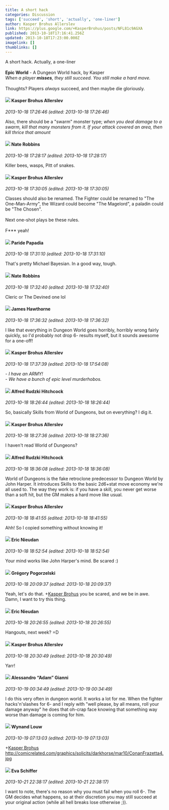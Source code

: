 ```yaml
---
title: A short hack
categories: Discussion
tags: ['succeed', 'short', 'actually', 'one-liner']
author: Kasper Brohus Allerslev
link: https://plus.google.com/+KasperBrohus/posts/NFL81c9AGXA
published: 2013-10-18T17:16:41.256Z
updated: 2013-10-18T17:23:00.000Z
imagelink: []
thumblinks: []
---
```


A short hack. Actually, a one-liner<br /><br /><b>Epic World</b> - A Dungeon World hack, by Kasper<br /><i>When a player </i><b><i>misses</i></b><i>, they still succeed. You still make a hard move.</i><br /><br />Thoughts? Players <i>always</i> succeed, and then maybe die gloriously.
<div id='comment z12wu5zalyzygl0vz221x3lpzuifsd2fi'>
  <h4><img src='{{site.baseurl}}//images/avatars/110937611143261107555_photo.jpg'> Kasper Brohus Allerslev</h4>
      <p><cite>2013-10-18 17:26:46 (edited: 2013-10-18 17:26:46)</cite></p>
        <p>Also, there should be a &quot;swarm&quot; monster type; <i>when you deal damage to a swarm, kill that many monsters from it. If your attack covered an area, then kill thrice that amount</i></p>
</div>
        

<div id='comment z12wu5zalyzygl0vz221x3lpzuifsd2fi'>
  <h4><img src='{{site.baseurl}}//images/avatars/116948896286525914078_photo.jpg'> Nate Robbins</h4>
      <p><cite>2013-10-18 17:28:17 (edited: 2013-10-18 17:28:17)</cite></p>
        <p>Killer bees, wasps, Pitt of snakes.</p>
</div>
        

<div id='comment z12wu5zalyzygl0vz221x3lpzuifsd2fi'>
  <h4><img src='{{site.baseurl}}//images/avatars/110937611143261107555_photo.jpg'> Kasper Brohus Allerslev</h4>
      <p><cite>2013-10-18 17:30:05 (edited: 2013-10-18 17:30:05)</cite></p>
        <p>Classes should also be renamed. The Fighter could be renamed to &quot;The One-Man-Army&quot;, the Wizard could become &quot;The Magelord&quot;, a paladin could be &quot;The Chosen&quot;.<br /><br />Next one-shot plays be these rules.<br /><br />F*** yeah!</p>
</div>
        

<div id='comment z12wu5zalyzygl0vz221x3lpzuifsd2fi'>
  <h4><img src='{{site.baseurl}}//images/avatars/100891656436184215243_photo.jpg'> Paride Papadia</h4>
      <p><cite>2013-10-18 17:31:10 (edited: 2013-10-18 17:31:10)</cite></p>
        <p>That&#39;s pretty Michael Bayesian. In a good way, tough.</p>
</div>
        

<div id='comment z12wu5zalyzygl0vz221x3lpzuifsd2fi'>
  <h4><img src='{{site.baseurl}}//images/avatars/116948896286525914078_photo.jpg'> Nate Robbins</h4>
      <p><cite>2013-10-18 17:32:40 (edited: 2013-10-18 17:32:40)</cite></p>
        <p>Cleric or The Devined one lol</p>
</div>
        

<div id='comment z12wu5zalyzygl0vz221x3lpzuifsd2fi'>
  <h4><img src='{{site.baseurl}}//images/avatars/105474339582381748699_photo.jpg'> James Hawthorne</h4>
      <p><cite>2013-10-18 17:36:32 (edited: 2013-10-18 17:36:32)</cite></p>
        <p>I like that everything in Dungeon World goes horribly, horribly wrong fairly quickly, so I&#39;d probably not drop 6- results myself, but it sounds awesome for a one-off!</p>
</div>
        

<div id='comment z12wu5zalyzygl0vz221x3lpzuifsd2fi'>
  <h4><img src='{{site.baseurl}}//images/avatars/110937611143261107555_photo.jpg'> Kasper Brohus Allerslev</h4>
      <p><cite>2013-10-18 17:37:39 (edited: 2013-10-18 17:54:08)</cite></p>
        <p>- <i>I have an ARMY!</i><br />- <i>We have a bunch of epic level murderhobos.</i></p>
</div>
        

<div id='comment z12wu5zalyzygl0vz221x3lpzuifsd2fi'>
  <h4><img src='{{site.baseurl}}//images/avatars/100812462809734403456_photo.jpg'> Alfred Rudzki Hitchcock</h4>
      <p><cite>2013-10-18 18:26:44 (edited: 2013-10-18 18:26:44)</cite></p>
        <p>So, basically Skills from World of Dungeons, but on everything? I dig it.</p>
</div>
        

<div id='comment z12wu5zalyzygl0vz221x3lpzuifsd2fi'>
  <h4><img src='{{site.baseurl}}//images/avatars/110937611143261107555_photo.jpg'> Kasper Brohus Allerslev</h4>
      <p><cite>2013-10-18 18:27:36 (edited: 2013-10-18 18:27:36)</cite></p>
        <p>I haven&#39;t read World of Dungeons?</p>
</div>
        

<div id='comment z12wu5zalyzygl0vz221x3lpzuifsd2fi'>
  <h4><img src='{{site.baseurl}}//images/avatars/100812462809734403456_photo.jpg'> Alfred Rudzki Hitchcock</h4>
      <p><cite>2013-10-18 18:36:08 (edited: 2013-10-18 18:36:08)</cite></p>
        <p>World of Dungeons is the fake retroclone predecessor to Dungeon World by John Harper. It introduces Skills to the basic 2d6+stat move economy we&#39;re all used to. The way they work is: if you have a skill, you never get worse than a soft hit, but the GM makes a hard move like usual.</p>
</div>
        

<div id='comment z12wu5zalyzygl0vz221x3lpzuifsd2fi'>
  <h4><img src='{{site.baseurl}}//images/avatars/110937611143261107555_photo.jpg'> Kasper Brohus Allerslev</h4>
      <p><cite>2013-10-18 18:41:55 (edited: 2013-10-18 18:41:55)</cite></p>
        <p>Ahh! So I copied something without knowing it!</p>
</div>
        

<div id='comment z12wu5zalyzygl0vz221x3lpzuifsd2fi'>
  <h4><img src='{{site.baseurl}}//images/avatars/112928858730524882505_photo.jpg'> Eric Nieudan</h4>
      <p><cite>2013-10-18 18:52:54 (edited: 2013-10-18 18:52:54)</cite></p>
        <p>Your mind works like John Harper&#39;s mind. Be scared :)</p>
</div>
        

<div id='comment z12wu5zalyzygl0vz221x3lpzuifsd2fi'>
  <h4><img src='{{site.baseurl}}//images/avatars/117893291087912039716_photo.jpg'> Grégory Pogorzelski</h4>
      <p><cite>2013-10-18 20:09:37 (edited: 2013-10-18 20:09:37)</cite></p>
        <p>Yeah, let&#39;s do that. <span class="proflinkWrapper"><span class="proflinkPrefix">+</span><a class="proflink" href="https://plus.google.com/110937611143261107555" oid="110937611143261107555">Kasper Brohus</a></span> you be scared, and we be in awe. Damn, I want to try this thing.</p>
</div>
        

<div id='comment z12wu5zalyzygl0vz221x3lpzuifsd2fi'>
  <h4><img src='{{site.baseurl}}//images/avatars/112928858730524882505_photo.jpg'> Eric Nieudan</h4>
      <p><cite>2013-10-18 20:26:55 (edited: 2013-10-18 20:26:55)</cite></p>
        <p>Hangouts, next week? =D</p>
</div>
        

<div id='comment z12wu5zalyzygl0vz221x3lpzuifsd2fi'>
  <h4><img src='{{site.baseurl}}//images/avatars/110937611143261107555_photo.jpg'> Kasper Brohus Allerslev</h4>
      <p><cite>2013-10-18 20:30:49 (edited: 2013-10-18 20:30:49)</cite></p>
        <p>Yarr!</p>
</div>
        

<div id='comment z12wu5zalyzygl0vz221x3lpzuifsd2fi'>
  <h4><img src='{{site.baseurl}}//images/avatars/106679386179477817028_photo.jpg'> Alessandro “Adam” Gianni</h4>
      <p><cite>2013-10-19 00:34:49 (edited: 2013-10-19 00:34:49)</cite></p>
        <p>I do this very often in dungeon world. It works a lot for me. When the fighter hacks&#39;n&#39;slashes for 6- and I reply with &quot;well please, by all means, roll your damage anyway&quot; he does that oh-crap face knowing that something way worse than damage is coming for him.</p>
</div>
        

<div id='comment z12wu5zalyzygl0vz221x3lpzuifsd2fi'>
  <h4><img src='{{site.baseurl}}//images/avatars/111256963556395023796_photo.jpg'> Wynand Louw</h4>
      <p><cite>2013-10-19 07:13:03 (edited: 2013-10-19 07:13:03)</cite></p>
        <p><span class="proflinkWrapper"><span class="proflinkPrefix">+</span><a class="proflink" href="https://plus.google.com/110937611143261107555" oid="110937611143261107555">Kasper Brohus</a></span><br /><a href="http://comicrelated.com/graphics/solicits/darkhorse/mar10/ConanFrazetta4.jpg" class="ot-anchor">http://comicrelated.com/graphics/solicits/darkhorse/mar10/ConanFrazetta4.jpg</a></p>
</div>
        

<div id='comment z12wu5zalyzygl0vz221x3lpzuifsd2fi'>
  <h4><img src='{{site.baseurl}}//images/avatars/100264574220559270115_photo.jpg'> Eva Schiffer</h4>
      <p><cite>2013-10-21 22:38:17 (edited: 2013-10-21 22:38:17)</cite></p>
        <p>I want to note, there&#39;s no reason why you must fail when you roll 6-. The GM decides what happens, so at their discretion you may still succeed at your original action (while all hell breaks lose otherwise ;)).</p>
</div>
        